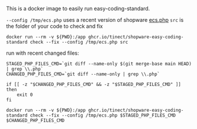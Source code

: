 This is a docker image to easily run easy-coding-standard.

`--config /tmp/ecs.php` uses a recent version of shopware [ecs.php](https://github.com/shopware/platform/blob/trunk/ecs.php)
`src` is the folder of your code to check and fix
```shell
docker run --rm -v ${PWD}:/app ghcr.io/tinect/shopware-easy-coding-standard check --fix --config /tmp/ecs.php src
```

run with recent changed files:

```shell
STAGED_PHP_FILES_CMD=`git diff --name-only $(git merge-base main HEAD) | grep \\.php`
CHANGED_PHP_FILES_CMD=`git diff --name-only | grep \\.php`

if [[ -z "$CHANGED_PHP_FILES_CMD" && -z "$STAGED_PHP_FILES_CMD" ]]
then
    exit 0
fi

docker run --rm -v ${PWD}:/app ghcr.io/tinect/shopware-easy-coding-standard check --fix --config /tmp/ecs.php $STAGED_PHP_FILES_CMD $CHANGED_PHP_FILES_CMD

```